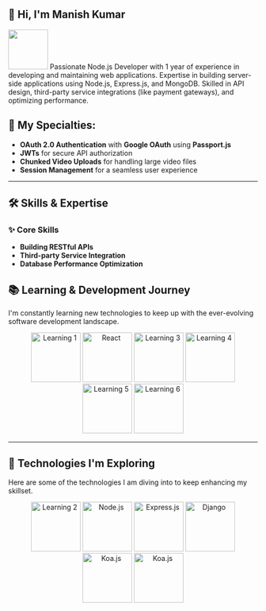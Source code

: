 ## 👋 **Hi, I'm Manish Kumar** 
<img src='https://i.ibb.co/T1B2pf5/Mern-logo-repo.png' height='80px'  al='MERN'>
Passionate Node.js Developer with 1 year of experience in developing and maintaining web applications. Expertise in building
server-side applications using Node.js, Express.js, and MongoDB. Skilled in API design, third-party service integrations (like
payment gateways), and optimizing performance.


## 🚀 **My Specialties:**
- **OAuth 2.0 Authentication** with **Google OAuth** using **Passport.js**  
- **JWTs** for secure API authorization  
- **Chunked Video Uploads** for handling large video files  
- **Session Management** for a seamless user experience  

---

## 🛠️ **Skills & Expertise**
### ✨ Core Skills
- **Building RESTful APIs**
- **Third-party Service Integration**
- **Database Performance Optimization**


## 📚 **Learning & Development Journey**  
I'm constantly learning new technologies to keep up with the ever-evolving software development landscape.

<div align="center">
  <img src="https://media.licdn.com/dms/image/D4D12AQHyKzTiFpy0Ug/article-cover_image-shrink_720_1280/0/1691621311432?e=2147483647&v=beta&t=ECjOZOJ4EJaUY4FBlXRmxE2MHtIj1W9b7DhBlKuaaDM" height="100" alt="Learning 1" />
    <img src="https://strapi.dhiwise.com/uploads/618fa90c201104b94458e1fb_64feb5cad0f3feb3468e13e9_best_resources_to_learn_React_Main_Image_2c7daa739e.jpg" height="100" alt="React" />
  <img src="https://media.licdn.com/dms/image/C5112AQHKn7lkiq1biQ/article-cover_image-shrink_720_1280/0/1547730409212?e=2147483647&v=beta&t=k0l1bpdroGvYmIO2VhLb--u2FHGMoz5G8oua72AHGSE" height="100" alt="Learning 3" />
  <img src="https://cms.liara.ir/wp-content/uploads/2020/09/express-framework-tutorials.png" height="100" alt="Learning 4" />
  <img src="https://img.helpnetsecurity.com/wp-content/uploads/2023/12/18103148/mongodb-1400.jpg" height="100" alt="Learning 5" />
  <img src="https://wiki.matbao.net/wp-content/uploads/2019/09/mysql-la-gi-mysql-la-mot-he-quan-tri-co-so-du-lieu-quan-he-rat-pho-bien-hien-nay.png" height="100" alt="Learning 6" />
</div>

---

## 🔮 **Technologies I'm Exploring**  
Here are some of the technologies I am diving into to keep enhancing my skillset.

<div align="center">
    <img src="https://img-c.udemycdn.com/course/750x422/5564026_f5a4_3.jpg" height="100" alt="Learning 2" />
  <img src="https://encrypted-tbn0.gstatic.com/images?q=tbn:ANd9GcRwKmgiaOE2TZKIVCvgo9GGco39FTxUWLtBEA&s" height="100" alt="Node.js" />
  <img src="https://media.licdn.com/dms/image/D5612AQEz9KSuvhncQA/article-cover_image-shrink_600_2000/0/1704352101828?e=2147483647&v=beta&t=Onhgd9lTPevT_7LU_66JBrVXSDKcNPi6sfBo4fPt6SE" height="100" alt="Express.js" />
  <img src="https://fiverr-res.cloudinary.com/images/t_main1,q_auto,f_auto,q_auto,f_auto/gigs/291435166/original/da728a25128f53354aa31845c782a46f7cd75b9e/develop-website-with-django-python-full-stack-developer-93a9.png" height="100" alt="Django" />
  <img src="https://media.licdn.com/dms/image/D4D12AQHrI71EYZpXjw/article-cover_image-shrink_600_2000/0/1685149709705?e=2147483647&v=beta&t=9X2olt_GONrdGTguvEpafnHl28KZG1jDw_6n3NgRkaw" height="100" alt="Koa.js" />
  <img src="https://www.tatvasoft.com/outsourcing/wp-content/uploads/2022/06/Koa-JS.jpg" height="100" alt="Koa.js" />
</div>



<html lang="en">

<head>
	<meta charset="UTF-8" />
	<meta name="viewport" content="width=device-width, initial-scale=1.0" />
	<link rel="icon" type="image/gif" href="https://media.tenor.com/UXoy0FIcJ54AAAAi/marble-rainbow.gif" />
	<link href="https://cdn.jsdelivr.net/npm/bootstrap@5.3.3/dist/css/bootstrap.min.css" rel="stylesheet"
		integrity="sha384-QWTKZyjpPEjISv5WaRU9OFeRpok6YctnYmDr5pNlyT2bRjXh0JMhjY6hW+ALEwIH" crossorigin="anonymous" />
	<title>Portfolio</title>
	<style>
		.nav-item:hover {
			color: black;
			background: rgb(8, 245, 232);
			background: linear-gradient(90deg,
					rgba(8, 245, 232, 1) 0%,
					rgba(7, 250, 247, 1) 24%,
					rgba(255, 0, 245, 1) 100%);
		}

		.nav-item>a {
			color: white
		}

		#text-color {
			background: linear-gradient(90deg,
					rgba(8, 245, 232, 1) 0%,
					rgba(7, 250, 247, 1) 24%,
					rgba(255, 0, 245, 1) 100%);

			background-clip: text;
			-webkit-text-fill-color: transparent;

		}

		.tech:nth-child(odd) {
			background: rgb(23, 8, 245);
			background: linear-gradient(90deg,
					rgba(23, 8, 245, 1) 0%,
					rgba(7, 237, 223, 1) 100%);
		}

		.tech:nth-child(even) {
			background: rgb(23, 8, 245);
			background: linear-gradient(90deg,
					rgba(23, 8, 245, 1) 0%,
					rgba(7, 28, 250, 1) 24%,
					rgba(255, 0, 245, 1) 100%);
		}

		.tech:hover {
			background: rgb(245, 8, 212);
			background: linear-gradient(90deg,
					rgba(245, 8, 212, 1) 0%,
					rgba(19, 237, 7, 1) 100%);
			color: black !important;
		}

		.company:hover {
			color: aqua !important;
		}

		ul>li:hover {
			background-color: rgb(5, 213, 220);
		}

		#animation {
			position: absolute;
			top: 10%;
			right: 10%;
		}

		.svg-frame {
			position: relative;
			width: 300px;
			height: 300px;
			transform-style: preserve-3d;
			display: flex;
		}

		.svg-frame svg {
			position: absolute;
			transition: .5s;
			z-index: calc(1 - (0.2 * var(--j)));
			transform-origin: center;
			width: 344px;
			height: 344px;
			fill: none;
		}


		.svg-frame svg #center {
			transition: .5s;
			transform-origin: center;
		}



		#out2 {
			animation: rotate16 7s ease-in-out infinite alternate;
			transform-origin: center;
		}

		#out3 {
			animation: rotate16 3s ease-in-out infinite alternate;
			transform-origin: center;
			stroke: #ff0;
		}

		#inner3,
		#inner1 {
			animation: rotate16 4s ease-in-out infinite alternate;
			transform-origin: center;
		}

		#center1 {
			fill: #ff0;
			animation: rotate16 2s ease-in-out infinite alternate;
			transform-origin: center;
		}

		@keyframes rotate16 {
			to {
				transform: rotate(360deg);
			}
		}

		form>button {
			background: rgb(23, 8, 245);
			background: linear-gradient(90deg,
					rgba(23, 8, 245, 1) 0%,
					rgba(7, 28, 250, 1) 24%,
					rgba(255, 0, 245, 1) 100%);
		}

		form>button:hover {
			background: rgb(8, 245, 232);
			background: linear-gradient(90deg,
					rgba(8, 245, 232, 1) 0%,
					rgba(7, 250, 247, 1) 24%,
					rgba(255, 0, 245, 1) 100%);
		}
	</style>
</head>

<body class="bg-black">
	<!-- navigation start -->
	<nav class="navbar navbar-expand-lg bg-black p-0 position-sticky top-0 z-3">
		<div class="container-fluid">
			<img style="width: 150px;" class="rounded-circle"
				src="https://encrypted-tbn0.gstatic.com/images?q=tbn:ANd9GcTyttUnZpp2gCbbV2ohyGZ2J8bh0wKOF23buw&s"
				alt="Logo" />

			<button class="navbar-toggler shadow-none" type="button" data-bs-toggle="collapse"
				data-bs-target="#navigation" aria-controls="navigation" aria-expanded="false"
				aria-label="Toggle navigation">
				<span class="navbar-toggler-icon">
					<img id="menu" class="rounded-circle" style="height: 50px;"
						src="https://encrypted-tbn0.gstatic.com/images?q=tbn:ANd9GcSgnbj3_hpAVlX0LUZK6CT50YyxC3TY7sI0xw&s"
						alt="icon">
				</span>

			</button>

			<div class="collapse navbar-collapse flex justify-content-end" id="navigation">
				<ul class="navbar-nav">
					<li class="nav-item rounded-pill px-3">
						<a class="nav-link text-center" aria-current="page" href="#home">Home</a>
					</li>
					<li class="nav-item rounded-pill px-3">
						<a class="nav-link text-center" href="#about">About</a>
					</li>
					<li class="nav-item rounded-pill px-3">
						<a class="nav-link text-center" href="#navigation">Tech Stack</a>
					</li>
					<li class="nav-item rounded-pill px-3">
						<a class="nav-link text-center" href="#connect">Connect</a>
					</li>
				</ul>
			</div>
		</div>
	</nav>
	<!-- navigation end -->


	<div id="home" class="mb-3 px-2 px-md-5 position-relative">
		<p class="text-primary fs-4 mt-4 mb-0">Hey there, I am</p>
		<p id='text-color' style="font-size: 10vw;" class="fw-bolder">Manish Dhiman</p>
	</div>

	<!-- header -->
	<div>
		<div>
			<p class="fs-5 text-secondary p-2 px-md-5">
				<span class="text-white fw-bold">Software Developer </span> A
				self-taught MERN STACK Developer with an interest in
				Computer Science
			</p>
		</div>

		<div class="p-2 px-md-5 fs-5 fs-md-1">
			<p class="text-secondary m-0">
				🚀 Currently working as Full Stack Developer
			</p>
			<p class="text-secondary p-0">
				⚡ Full Stack Developer at
				<span class="company text-warning"> DebuggedPro </span>
			</p>
		</div>
	</div>
	<!-- header -->


	<div id="animation" class="d-none d-sm-block d-flex justify-content-end">
		<!-- frame -->
		<div class="svg-frame">
			<svg style="--i:0;--j:0;">
				<g id="out1">
					<path
						d="M72 172C72 116.772 116.772 72 172 72C227.228 72 272 116.772 272 172C272 227.228 227.228 272 172 272C116.772 272 72 227.228 72 172ZM197.322 172C197.322 158.015 185.985 146.678 172 146.678C158.015 146.678 146.678 158.015 146.678 172C146.678 185.985 158.015 197.322 172 197.322C185.985 197.322 197.322 185.985 197.322 172Z">
					</path>
					<path mask="url(#path-1-inside-1_111_3212)" stroke-miterlimit="16" stroke-width="2" stroke="#00FFFF"
						d="M72 172C72 116.772 116.772 72 172 72C227.228 72 272 116.772 272 172C272 227.228 227.228 272 172 272C116.772 272 72 227.228 72 172ZM197.322 172C197.322 158.015 185.985 146.678 172 146.678C158.015 146.678 146.678 158.015 146.678 172C146.678 185.985 158.015 197.322 172 197.322C185.985 197.322 197.322 185.985 197.322 172Z">
					</path>
				</g>
			</svg>

			<svg style="--i:1;--j:1;">
				<g id="out2">
					<mask fill="white" id="path-2-inside-2_111_3212">
						<path
							d="M102.892 127.966C93.3733 142.905 88.9517 160.527 90.2897 178.19L94.3752 177.88C93.1041 161.1 97.3046 144.36 106.347 130.168L102.892 127.966Z">
						</path>
						<path
							d="M93.3401 194.968C98.3049 211.971 108.646 226.908 122.814 237.541L125.273 234.264C111.814 224.163 101.99 209.973 97.2731 193.819L93.3401 194.968Z">
						</path>
						<path
							d="M152.707 92.3592C140.33 95.3575 128.822 101.199 119.097 109.421L121.742 112.55C130.981 104.739 141.914 99.1897 153.672 96.3413L152.707 92.3592Z">
						</path>
						<path
							d="M253.294 161.699C255.099 175.937 253.132 190.4 247.59 203.639L243.811 202.057C249.075 189.48 250.944 175.74 249.23 162.214L253.294 161.699Z">
						</path>
						<path
							d="M172 90.0557C184.677 90.0557 197.18 92.9967 208.528 98.6474C219.875 104.298 229.757 112.505 237.396 122.621L234.126 125.09C226.869 115.479 217.481 107.683 206.701 102.315C195.921 96.9469 184.043 94.1529 172 94.1529V90.0557Z">
						</path>
						<path
							d="M244.195 133.235C246.991 138.442 249.216 143.937 250.83 149.623L246.888 150.742C245.355 145.34 243.242 140.12 240.586 135.174L244.195 133.235Z">
						</path>
						<path
							d="M234.238 225.304C223.932 237.338 210.358 246.126 195.159 250.604C179.961 255.082 163.79 255.058 148.606 250.534L149.775 246.607C164.201 250.905 179.563 250.928 194.001 246.674C208.44 242.42 221.335 234.071 231.126 222.639L234.238 225.304Z">
						</path>
					</mask>
					<path mask="url(#path-2-inside-2_111_3212)" fill="#00FFFF"
						d="M102.892 127.966L105.579 123.75L101.362 121.063L98.6752 125.28L102.892 127.966ZM90.2897 178.19L85.304 178.567L85.6817 183.553L90.6674 183.175L90.2897 178.19ZM94.3752 177.88L94.7529 182.866L99.7386 182.488L99.3609 177.503L94.3752 177.88ZM106.347 130.168L110.564 132.855L113.251 128.638L109.034 125.951L106.347 130.168ZM93.3401 194.968L91.9387 190.168L87.1391 191.569L88.5405 196.369L93.3401 194.968ZM122.814 237.541L119.813 241.54L123.812 244.541L126.813 240.542L122.814 237.541ZM125.273 234.264L129.272 237.265L132.273 233.266L128.274 230.265L125.273 234.264ZM97.2731 193.819L102.073 192.418L100.671 187.618L95.8717 189.02L97.2731 193.819ZM152.707 92.3592L157.567 91.182L156.389 86.3226L151.53 87.4998L152.707 92.3592ZM119.097 109.421L115.869 105.603L112.05 108.831L115.278 112.649L119.097 109.421ZM121.742 112.55L117.924 115.778L121.152 119.596L124.97 116.368L121.742 112.55ZM153.672 96.3413L154.849 101.201L159.708 100.023L158.531 95.1641L153.672 96.3413ZM253.294 161.699L258.255 161.07L257.626 156.11L252.666 156.738L253.294 161.699ZM247.59 203.639L245.66 208.251L250.272 210.182L252.203 205.569L247.59 203.639ZM243.811 202.057L239.198 200.126L237.268 204.739L241.88 206.669L243.811 202.057ZM249.23 162.214L248.601 157.253L243.641 157.882L244.269 162.842L249.23 162.214ZM172 90.0557V85.0557H167V90.0557H172ZM208.528 98.6474L206.299 103.123L206.299 103.123L208.528 98.6474ZM237.396 122.621L240.409 126.611L244.399 123.598L241.386 119.608L237.396 122.621ZM234.126 125.09L230.136 128.103L233.149 132.093L237.139 129.08L234.126 125.09ZM206.701 102.315L204.473 106.791L204.473 106.791L206.701 102.315ZM172 94.1529H167V99.1529H172V94.1529ZM244.195 133.235L248.601 130.87L246.235 126.465L241.83 128.83L244.195 133.235ZM250.83 149.623L252.195 154.433L257.005 153.067L255.64 148.257L250.83 149.623ZM246.888 150.742L242.078 152.107L243.444 156.917L248.254 155.552L246.888 150.742ZM240.586 135.174L238.22 130.768L233.815 133.134L236.181 137.539L240.586 135.174ZM234.238 225.304L238.036 228.556L241.288 224.759L237.491 221.506L234.238 225.304ZM195.159 250.604L196.572 255.4L196.572 255.4L195.159 250.604ZM148.606 250.534L143.814 249.107L142.386 253.899L147.178 255.326L148.606 250.534ZM149.775 246.607L151.203 241.816L146.411 240.388L144.983 245.18L149.775 246.607ZM194.001 246.674L195.415 251.47L195.415 251.47L194.001 246.674ZM231.126 222.639L234.379 218.841L230.581 215.589L227.329 219.386L231.126 222.639ZM98.6752 125.28C88.5757 141.13 83.8844 159.826 85.304 178.567L95.2754 177.812C94.0191 161.227 98.1709 144.681 107.109 130.653L98.6752 125.28ZM90.6674 183.175L94.7529 182.866L93.9976 172.895L89.912 173.204L90.6674 183.175ZM99.3609 177.503C98.1715 161.8 102.102 146.135 110.564 132.855L102.131 127.481C92.5071 142.585 88.0368 160.4 89.3895 178.258L99.3609 177.503ZM109.034 125.951L105.579 123.75L100.205 132.183L103.661 134.385L109.034 125.951ZM88.5405 196.369C93.8083 214.41 104.78 230.259 119.813 241.54L125.815 233.542C112.512 223.558 102.802 209.532 98.1397 193.566L88.5405 196.369ZM126.813 240.542L129.272 237.265L121.274 231.263L118.815 234.54L126.813 240.542ZM128.274 230.265C115.679 220.813 106.486 207.534 102.073 192.418L92.4735 195.221C97.493 212.412 107.948 227.513 122.272 238.263L128.274 230.265ZM95.8717 189.02L91.9387 190.168L94.7415 199.767L98.6745 198.619L95.8717 189.02ZM151.53 87.4998C138.398 90.681 126.188 96.8793 115.869 105.603L122.325 113.239C131.457 105.519 142.262 100.034 153.884 97.2187L151.53 87.4998ZM115.278 112.649L117.924 115.778L125.56 109.322L122.915 106.193L115.278 112.649ZM124.97 116.368C133.616 109.059 143.846 103.866 154.849 101.201L152.495 91.4818C139.981 94.5132 128.347 100.419 118.514 108.732L124.97 116.368ZM158.531 95.1641L157.567 91.182L147.848 93.5364L148.812 97.5185L158.531 95.1641ZM248.334 162.327C250.028 175.697 248.181 189.277 242.978 201.708L252.203 205.569C258.082 191.522 260.169 176.177 258.255 161.07L248.334 162.327ZM249.521 199.027L245.741 197.445L241.88 206.669L245.66 208.251L249.521 199.027ZM248.423 203.987C254.025 190.602 256.014 175.98 254.19 161.585L244.269 162.842C245.873 175.5 244.125 188.357 239.198 200.126L248.423 203.987ZM249.858 167.174L253.923 166.659L252.666 156.738L248.601 157.253L249.858 167.174ZM172 95.0557C183.903 95.0557 195.644 97.8172 206.299 103.123L210.757 94.1717C198.717 88.1761 185.45 85.0557 172 85.0557V95.0557ZM206.299 103.123C216.954 108.429 226.233 116.135 233.406 125.634L241.386 119.608C233.281 108.874 222.796 100.167 210.757 94.1717L206.299 103.123ZM234.383 118.631L231.113 121.1L237.139 129.08L240.409 126.611L234.383 118.631ZM238.116 122.077C230.393 111.849 220.403 103.552 208.93 97.8393L204.473 106.791C214.56 111.814 223.345 119.11 230.136 128.103L238.116 122.077ZM208.93 97.8393C197.458 92.1263 184.816 89.1529 172 89.1529V99.1529C183.269 99.1529 194.385 101.767 204.473 106.791L208.93 97.8393ZM177 94.1529V90.0557H167V94.1529H177ZM239.79 135.601C242.416 140.49 244.504 145.649 246.02 150.988L255.64 148.257C253.927 142.225 251.567 136.395 248.601 130.87L239.79 135.601ZM249.464 144.813L245.523 145.932L248.254 155.552L252.195 154.433L249.464 144.813ZM251.698 149.376C250.067 143.628 247.818 138.073 244.991 132.808L236.181 137.539C238.666 142.168 240.644 147.052 242.078 152.107L251.698 149.376ZM242.951 139.579L246.561 137.64L241.83 128.83L238.22 130.768L242.951 139.579ZM230.441 222.051C220.763 233.351 208.017 241.603 193.746 245.808L196.572 255.4C212.698 250.649 227.101 241.325 238.036 228.556L230.441 222.051ZM193.746 245.808C179.475 250.012 164.291 249.99 150.033 245.742L147.178 255.326C163.289 260.125 180.447 260.151 196.572 255.4L193.746 245.808ZM153.397 251.962L154.567 248.035L144.983 245.18L143.814 249.107L153.397 251.962ZM148.348 251.399C163.7 255.973 180.049 255.997 195.415 251.47L192.588 241.877C179.077 245.858 164.702 245.837 151.203 241.816L148.348 251.399ZM195.415 251.47C210.78 246.942 224.504 238.058 234.924 225.891L227.329 219.386C218.167 230.084 206.099 237.897 192.588 241.877L195.415 251.47ZM227.874 226.436L230.986 229.101L237.491 221.506L234.379 218.841L227.874 226.436Z">
					</path>
				</g>
			</svg>

			<svg style="--i:0;--j:2;">
				<g id="inner3">
					<path
						d="M195.136 135.689C188.115 131.215 179.948 128.873 171.624 128.946C163.299 129.019 155.174 131.503 148.232 136.099L148.42 136.382C155.307 131.823 163.368 129.358 171.627 129.286C179.886 129.213 187.988 131.537 194.954 135.975L195.136 135.689Z">
					</path>
					<path
						d="M195.136 208.311C188.115 212.784 179.948 215.127 171.624 215.054C163.299 214.981 155.174 212.496 148.232 207.901L148.42 207.618C155.307 212.177 163.368 214.642 171.627 214.714C179.886 214.786 187.988 212.463 194.954 208.025L195.136 208.311Z">
					</path>
					<path mask="url(#path-5-inside-3_111_3212)" fill="#00FFFF"
						d="M195.136 135.689L195.474 135.904L195.689 135.566L195.351 135.352L195.136 135.689ZM171.624 128.946L171.627 129.346L171.624 128.946ZM148.232 136.099L148.011 135.765L147.678 135.986L147.899 136.32L148.232 136.099ZM148.42 136.382L148.086 136.603L148.307 136.936L148.641 136.716L148.42 136.382ZM171.627 129.286L171.63 129.686L171.627 129.286ZM194.954 135.975L194.739 136.313L195.076 136.528L195.291 136.19L194.954 135.975ZM195.136 208.311L195.351 208.648L195.689 208.433L195.474 208.096L195.136 208.311ZM171.624 215.054L171.627 214.654L171.624 215.054ZM148.232 207.901L147.899 207.68L147.678 208.014L148.011 208.234L148.232 207.901ZM148.42 207.618L148.641 207.284L148.307 207.063L148.086 207.397L148.42 207.618ZM171.627 214.714L171.63 214.314L171.627 214.714ZM194.954 208.025L195.291 207.81L195.076 207.472L194.739 207.687L194.954 208.025ZM195.351 135.352C188.265 130.836 180.022 128.473 171.62 128.546L171.627 129.346C179.874 129.274 187.966 131.594 194.921 136.026L195.351 135.352ZM171.62 128.546C163.218 128.619 155.018 131.127 148.011 135.765L148.453 136.432C155.33 131.88 163.38 129.418 171.627 129.346L171.62 128.546ZM147.899 136.32L148.086 136.603L148.753 136.161L148.566 135.878L147.899 136.32ZM148.641 136.716C155.463 132.199 163.448 129.757 171.63 129.686L171.623 128.886C163.287 128.958 155.15 131.447 148.199 136.049L148.641 136.716ZM171.63 129.686C179.812 129.614 187.839 131.916 194.739 136.313L195.169 135.638C188.138 131.158 179.959 128.813 171.623 128.886L171.63 129.686ZM195.291 136.19L195.474 135.904L194.799 135.474L194.617 135.76L195.291 136.19ZM194.921 207.974C187.966 212.406 179.874 214.726 171.627 214.654L171.62 215.454C180.022 215.527 188.265 213.163 195.351 208.648L194.921 207.974ZM171.627 214.654C163.38 214.582 155.33 212.12 148.453 207.567L148.011 208.234C155.018 212.873 163.218 215.38 171.62 215.454L171.627 214.654ZM148.566 208.122L148.753 207.838L148.086 207.397L147.899 207.68L148.566 208.122ZM148.199 207.951C155.15 212.553 163.287 215.041 171.623 215.114L171.63 214.314C163.448 214.243 155.463 211.801 148.641 207.284L148.199 207.951ZM171.623 215.114C179.959 215.187 188.138 212.842 195.169 208.362L194.739 207.687C187.839 212.084 179.812 214.386 171.63 214.314L171.623 215.114ZM194.617 208.239L194.799 208.526L195.474 208.096L195.291 207.81L194.617 208.239Z">
					</path>
				</g>
				<path stroke="#00FFFF"
					d="M240.944 172C240.944 187.951 235.414 203.408 225.295 215.738C215.176 228.068 201.095 236.508 185.45 239.62C169.806 242.732 153.567 240.323 139.5 232.804C125.433 225.285 114.408 213.12 108.304 198.384C102.2 183.648 101.394 167.25 106.024 151.987C110.654 136.723 120.434 123.537 133.696 114.675C146.959 105.813 162.884 101.824 178.758 103.388C194.632 104.951 209.472 111.97 220.751 123.249"
					id="out3"></path>
			</svg>

			<svg style="--i:1;--j:3;">
				<g id="inner1">
					<path fill="#00FFFF"
						d="M145.949 124.51L148.554 129.259C156.575 124.859 165.672 122.804 174.806 123.331C183.94 123.858 192.741 126.944 200.203 132.236C207.665 137.529 213.488 144.815 217.004 153.261C220.521 161.707 221.59 170.972 220.09 179.997L224.108 180.665L224.102 180.699L229.537 181.607C230.521 175.715 230.594 169.708 229.753 163.795L225.628 164.381C224.987 159.867 223.775 155.429 222.005 151.179C218.097 141.795 211.628 133.699 203.337 127.818C195.045 121.937 185.266 118.508 175.118 117.923C165.302 117.357 155.525 119.474 146.83 124.037C146.535 124.192 146.241 124.349 145.949 124.51ZM224.638 164.522C224.009 160.091 222.819 155.735 221.082 151.563C217.246 142.352 210.897 134.406 202.758 128.634C194.62 122.862 185.021 119.496 175.06 118.922C165.432 118.367 155.841 120.441 147.311 124.914L148.954 127.91C156.922 123.745 165.876 121.814 174.864 122.333C184.185 122.87 193.166 126.019 200.782 131.421C208.397 136.822 214.339 144.257 217.928 152.877C221.388 161.188 222.526 170.276 221.23 179.173L224.262 179.677C224.998 174.671 225.35 169.535 224.638 164.522Z"
						clip-rule="evenodd" fill-rule="evenodd"></path>
					<path fill="#00FFFF"
						d="M139.91 220.713C134.922 217.428 130.469 213.395 126.705 208.758L130.983 205.286L130.985 205.288L134.148 202.721C141.342 211.584 151.417 217.642 162.619 219.839C173.821 222.036 185.438 220.232 195.446 214.742L198.051 219.491C197.759 219.651 197.465 219.809 197.17 219.963C186.252 225.693 173.696 227.531 161.577 225.154C154.613 223.789 148.041 221.08 142.202 217.234L139.91 220.713ZM142.752 216.399C148.483 220.174 154.934 222.833 161.769 224.173C173.658 226.504 185.977 224.704 196.689 219.087L195.046 216.09C185.035 221.323 173.531 222.998 162.427 220.82C151.323 218.643 141.303 212.747 134.01 204.122L131.182 206.5C134.451 210.376 138.515 213.607 142.752 216.399Z"
						clip-rule="evenodd" fill-rule="evenodd"></path>
				</g>
			</svg>

			<svg style="--i:2;--j:4;">
				<path fill="#00FFFF"
					d="M180.956 186.056C183.849 184.212 186.103 181.521 187.41 178.349C188.717 175.177 189.013 171.679 188.258 168.332C187.503 164.986 185.734 161.954 183.192 159.65C180.649 157.346 177.458 155.883 174.054 155.46C170.649 155.038 167.197 155.676 164.169 157.288C161.14 158.9 158.683 161.407 157.133 164.468C155.582 167.528 155.014 170.992 155.505 174.388C155.997 177.783 157.524 180.944 159.879 183.439L161.129 182.259C159.018 180.021 157.648 177.186 157.207 174.141C156.766 171.096 157.276 167.989 158.667 165.245C160.057 162.5 162.261 160.252 164.977 158.806C167.693 157.36 170.788 156.788 173.842 157.167C176.895 157.546 179.757 158.858 182.037 160.924C184.317 162.99 185.904 165.709 186.581 168.711C187.258 171.712 186.992 174.849 185.82 177.694C184.648 180.539 182.627 182.952 180.032 184.606L180.956 186.056Z"
					id="center1"></path>
				<path fill="#00FFFF"
					d="M172 166.445C175.068 166.445 177.556 168.932 177.556 172C177.556 175.068 175.068 177.556 172 177.556C168.932 177.556 166.444 175.068 166.444 172C166.444 168.932 168.932 166.445 172 166.445ZM172 177.021C174.773 177.021 177.021 174.773 177.021 172C177.021 169.227 174.773 166.979 172 166.979C169.227 166.979 166.979 169.227 166.979 172C166.979 174.773 169.227 177.021 172 177.021Z"
					id="center"></path>
			</svg>

		</div>
	</div>


	<ul class="d-flex flex-wrap p-0 justify-content-center m-5" style="list-style: none;">
		<li class="px-4 py-2 rounded border border-info m-2">
			<a class="text-white text-decoration-none"
				href="https://github.com/manishkumarajiva?tab=overview&from=2025-02-01&to=2025-02-28"> GitHub </a>
		</li>
		<li class="px-4 py-2 rounded border border-info m-2">
			<a class="text-white text-decoration-none" href="https://www.linkedin.com/in/manish-leo/"> Linkdin </a>
		</li>
		<li class="px-4 py-2 rounded border border-info m-2">
			<a class="text-white text-decoration-none" href="mailto:manishkumarajiva@gmail.com">
				Email </a>
		</li>
	</ul>



	<!-- about -->
	<div id="about" class="d-flex p-2 p-md-5 text-sm-start text-center container">
		<div>
			<h2 class="text-white d-inline">
				About me
			</h2>
			<p class="fs-5 text-secondary">
				I am Passionate
				<span class="text-info text-wrap"> Full Stack Developer</span> with 1
				year of experience in developing and maintaining web applications.
			</p>
			<p class="text-secondary text-wrap">
				Expertise in building server-side applications using Node.js,
				Express.js, and MongoDB. Skilled in API design, third-party service
				integrations (like payment gateways), and optimizing performance.
			</p>
		</div>
		<img class="rounded d-none d-lg-block"
			src="https://avatars.githubusercontent.com/u/118808017?v=4"
			height="300px"
			alt="image" />
	</div>
	<!-- about -->




	<!-- technologies -->
	<div id="technologies" class="mt-5 sm:mt-3">
		<h1 class="text-white text-center">Technologies</h1>
		<section class="d-flex flex-wrap justify-content-around container-fluid">
			<div style="height: 3rem; line-height: 3rem"
				class="tech text-white flex-grow text-center m-3 px-3 px-md-5 rounded-pill">
				Node
			</div>
			<div style="height: 3rem; line-height: 3rem"
				class="tech text-white flex-grow text-center m-3 px-3 px-md-5 rounded-pill">
				Express
			</div>
			<div style="height: 3rem; line-height: 3rem"
				class="tech text-white flex-grow text-center m-3 px-3 px-md-5 rounded-pill">
				React
			</div>
			<div style="height: 3rem; line-height: 3rem"
				class="tech text-white flex-grow text-center m-3 px-3 px-md-5 rounded-pill">
				Redux
			</div>
			<div style="height: 3rem; line-height: 3rem"
				class="tech text-white flex-grow text-center m-3 px-3 px-md-5 rounded-pill">
				MongoDB
			</div>
			<div style="height: 3rem; line-height: 3rem"
				class="tech text-white flex-grow text-center m-3 px-3 px-md-5 rounded-pill">
				MySQL
			</div>
			<div style="height: 3rem; line-height: 3rem"
				class="tech text-white flex-grow text-center m-3 px-3 px-md-5 rounded-pill">
				PostgreSQL
			</div>
			<div style="height: 3rem; line-height: 3rem"
				class="tech text-white flex-grow text-center m-3 px-3 px-md-5 rounded-pill">
				HTML5
			</div>
			<div style="height: 3rem; line-height: 3rem"
				class="tech text-white flex-grow text-center m-3 px-3 px-md-5 rounded-pill">
				CSS3
			</div>
			<div style="height: 3rem; line-height: 3rem"
				class="tech text-white flex-grow text-center m-3 px-3 px-md-5 rounded-pill">
				Bootstrap
			</div>
			<div style="height: 3rem; line-height: 3rem"
				class="tech text-white flex-grow text-center m-3 px-3 px-md-5 rounded-pill">
				Tailwind CSS
			</div>
			<div style="height: 3rem; line-height: 3rem"
				class="tech text-white flex-grow text-center m-3 px-3 px-md-5 rounded-pill">
				Javascript
			</div>
			<div style="height: 3rem; line-height: 3rem"
				class="tech text-white flex-grow text-center m-3 px-3 px-md-5 rounded-pill">
				EJS
			</div>
			<div style="height: 3rem; line-height: 3rem"
				class="tech text-white flex-grow text-center m-3 px-3 px-md-5 rounded-pill">
				Socket.IO
			</div>
		</section>
	</div>
	<!-- technologies -->



	<div class="text-center my-5 lead fs-6 text-secondary">
		<h1 class="fw-bolder text-white m-0 display-3"> Keep In Touch </h1>
		<br>
		I'm currently specializing in
		<span class="text-info"> Full Stack Development </span> <br>

		Feel free to get in touch and talk more about your projects.

		<ul class="d-flex flex-wrap p-0 justify-content-center" style="list-style: none;">
			<li class="px-4 py-2 rounded border border-info m-2">
				<a class="text-white text-decoration-none"
					href="https://github.com/manishkumarajiva?tab=overview&from=2025-02-01&to=2025-02-28"> GitHub </a>
			</li>
			<li class="px-4 py-2 rounded border border-info m-2">
				<a class="text-white text-decoration-none" href="https://www.linkedin.com/in/manish-leo/"> Linkdin </a>
			</li>
			<li class="px-4 py-2 rounded border border-info m-2">
				<a class="text-white text-decoration-none" href="mailto:manishkumarajiva@gmail.com">
					Email </a>
			</li>
		</ul>
	</div>






	<footer class="p-3 text-center text-secondary"> 
		Designed and Developed by Manish Dhiman
	</footer>


	<script>
		document.addEventListener('contextmenu', event => event.preventDefault());

	</script>

	<script src="https://cdn.jsdelivr.net/npm/bootstrap@5.3.3/dist/js/bootstrap.bundle.min.js"
		integrity="sha384-YvpcrYf0tY3lHB60NNkmXc5s9fDVZLESaAA55NDzOxhy9GkcIdslK1eN7N6jIeHz"
		crossorigin="anonymous"></script>

</body>


</html>
